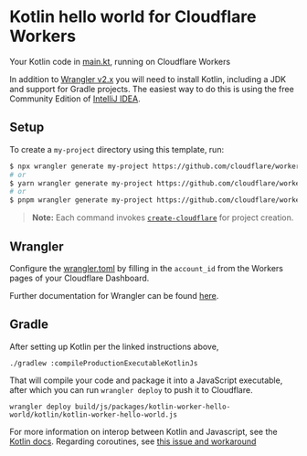 # Kotlin hello world for Cloudflare Workers

Your Kotlin code in [main.kt](https://github.com/cloudflare/kotlin-worker-hello-world/blob/master/src/main/kotlin/main.kt), running on Cloudflare Workers

In addition to [Wrangler v2.x](https://github.com/cloudflare/wrangler2) you will need to install Kotlin, including a JDK and support for Gradle projects. The easiest way to do this is using the free Community Edition of [IntelliJ IDEA](https://kotlinlang.org/docs/tutorials/jvm-get-started.html).

## Setup

To create a `my-project` directory using this template, run:

```sh
$ npx wrangler generate my-project https://github.com/cloudflare/workers-sdk/templates/experimental/worker-kotlin
# or
$ yarn wrangler generate my-project https://github.com/cloudflare/workers-sdk/templates/experimental/worker-kotlin
# or
$ pnpm wrangler generate my-project https://github.com/cloudflare/workers-sdk/templates/experimental/worker-kotlin
```

> **Note:** Each command invokes [`create-cloudflare`](https://www.npmjs.com/package/create-cloudflare) for project creation.

## Wrangler

Configure the [wrangler.toml](wrangler.toml) by filling in the `account_id` from the Workers pages of your Cloudflare Dashboard.

Further documentation for Wrangler can be found [here](https://developers.cloudflare.com/workers/tooling/wrangler).

## Gradle

After setting up Kotlin per the linked instructions above,

```
./gradlew :compileProductionExecutableKotlinJs
```

That will compile your code and package it into a JavaScript executable, after which you can run `wrangler deploy` to push it to Cloudflare.

```
wrangler deploy build/js/packages/kotlin-worker-hello-world/kotlin/kotlin-worker-hello-world.js
```

For more information on interop between Kotlin and Javascript, see the [Kotlin docs](https://kotlinlang.org/docs/reference/js-interop.html). Regarding coroutines, see [this issue and workaround](https://github.com/cloudflare/kotlin-worker-hello-world/issues/2)

